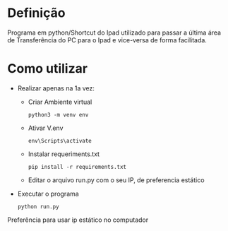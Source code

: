 # Definição
Programa em python/Shortcut do Ipad utilizado para passar a última área de Transferência do PC para o Ipad e vice-versa de forma facilitada.


# Como utilizar
* Realizar apenas na 1a vez:

  * Criar Ambiente virtual

      `python3 -m venv env`
  
  * Ativar V.env

      `env\Scripts\activate`

  * Instalar requeriments.txt

      `pip install -r requirements.txt`
  
  * Editar o arquivo run.py com o seu IP, de preferencia estático
  
* Executar o programa
  
  `python run.py`
  
  
Preferência para usar ip estático no computador
